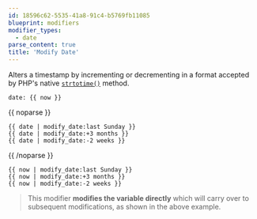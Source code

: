```yaml
---
id: 18596c62-5535-41a8-91c4-b5769fb11085
blueprint: modifiers
modifier_types:
  - date
parse_content: true
title: 'Modify Date'
---
```

Alters a timestamp by incrementing or decrementing in a format accepted by PHP's native [`strtotime()`](http://php.net/manual/en/function.strtotime.php) method.


```.language-yaml
date: {{ now }}
```

{{ noparse }}
```
{{ date | modify_date:last Sunday }}
{{ date | modify_date:+3 months }}
{{ date | modify_date:-2 weeks }}
```
{{ /noparse }}

```.language-output
{{ now | modify_date:last Sunday }}
{{ now | modify_date:+3 months }}
{{ now | modify_date:-2 weeks }}
```

> This modifier **modifies the variable directly** which will carry over to subsequent modifications, as shown in the above example.
